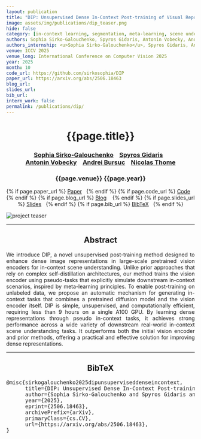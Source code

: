 ```yaml
---
layout: publication
title: "DIP: Unsupervised Dense In-Context Post-training of Visual Representations"
image: assets/img/publications/dip_teaser.png
hide: false
category: [in-context learning, segmentation, meta-learning, scene understanding, self-supervision, post-training]
authors: Sophia Sirko-Galouchenko, Spyros Gidaris, Antonin Vobecky, Andrei Bursuc, Nicolas Thome
authors_internship: <u>Sophia Sirko-Galouchenko</u>, Spyros Gidaris, Antonin Vobecky, Andrei Bursuc, Nicolas Thome
venue: ICCV 2025
venue_long: International Conference on Computer Vision 2025
year: 2025
month: 10
code_url: https://github.com/sirkosophia/DIP
paper_url: https://arxiv.org/abs/2506.18463
blog_url:
slides_url:
bib_url:
intern_work: false
permalink: /publications/dip/
---
```


<h1 align="center"> {{page.title}} </h1>
<!-- Simple call of authors -->
<!-- <h3 align="center"> {{page.authors}} </h3> -->
<!-- Alternatively you can add links to author pages -->
<h3 align="center"> <a href="https://scholar.google.com/citations?user=3ac3PQMAAAAJ&hl=fr">Sophia Sirko-Galouchenko</a> &nbsp;&nbsp;  <a href="https://scholar.google.fr/citations?user=7atfg7EAAAAJ&hl=en">Spyros Gidaris</a> &nbsp;&nbsp; <br>  <a href="https://vobecant.github.io/">Antonin Vobecky</a>  &nbsp;&nbsp;   <a href="https://abursuc.github.io/">Andrei Bursuc</a>  &nbsp;&nbsp; <a href="https://scholar.google.com/citations?user=3ac3PQMAAAAJ&hl=fr">Nicolas Thome</a></h3>



<h3 align="center"> {{page.venue}} {{page.year}} </h3>

<div align="center">
  <p>
    {% if page.paper_url %}
    <a href="{{ page.paper_url }}"><i class="far fa-file-pdf"></i> Paper</a>&nbsp;&nbsp;
    {% endif %}
    {% if page.code_url %}
    <a href="{{ page.code_url }}"><i class="fab fa-github"></i> Code</a> &nbsp;&nbsp;
    {% endif %}
    {% if page.blog_url %}
    <a href="{{ page.blog_url }}"><i class="fab fa-blogger"></i> Blog</a> &nbsp;&nbsp;
    {% endif %}
    {% if page.slides_url %}
    <a href="{{ page.slides_url }}"><i class="far fa-file-pdf"></i> Slides</a>&nbsp;&nbsp;
    {% endif %}
    {% if page.bib_url %}
    <a href="{{ page.bib_url}}"><i class="far fa-file-alt"></i> BibTeX</a>&nbsp;&nbsp;
    {% endif %}
  </p>
</div>

<div class="publication-teaser">
    <img src="../../{{ page.image }}" alt="project teaser"/>
</div>


<hr>

<h2  align="center"> Abstract</h2>

<p align="justify">We introduce DIP, a novel unsupervised post-training method designed to enhance dense image representations in large-scale pretrained vision encoders for in-context scene understanding. Unlike prior approaches that rely on complex self-distillation architectures, our method trains the vision encoder using pseudo-tasks that explicitly simulate downstream in-context scenarios, inspired by meta-learning principles. To enable post-training on unlabeled data, we propose an automatic mechanism for generating in-context tasks that combines a pretrained diffusion model and the vision encoder itself. DIP is simple, unsupervised, and computationally efficient, requiring less than 9 hours on a single A100 GPU. By learning dense representations through pseudo in-context tasks, it achieves strong performance across a wide variety of downstream real-world in-context scene understanding tasks. It outperforms both the initial vision encoder and prior methods, offering a practical and effective solution for improving dense representations.  </p>


<hr>


<h2  align="center">BibTeX</h2>
<left>
  <pre class="bibtex-box">
@misc{sirkogalouchenko2025dipunsuperviseddenseincontext,
      title={DIP: Unsupervised Dense In-Context Post-training of Visual Representations}, 
      author={Sophia Sirko-Galouchenko and Spyros Gidaris and Antonin Vobecky and Andrei Bursuc and Nicolas Thome},
      year={2025},
      eprint={2506.18463},
      archivePrefix={arXiv},
      primaryClass={cs.CV},
      url={https://arxiv.org/abs/2506.18463}, 
}
</pre>
</left>

<br>
